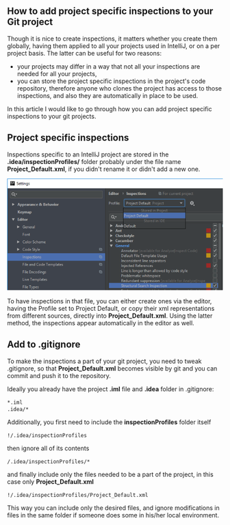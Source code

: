 ## How to add project specific inspections to your Git project

Though it is nice to create inspections, it matters whether you create them globally, having them applied to all your projects used in IntelliJ, or on a per project basis. The latter can be useful for two reasons:
- your projects may differ in a way that not all your inspections are needed for all your projects,
- you can store the project specific inspections in the project's code repository, therefore anyone who clones the project has access to those inspections, and also they are automatically in place to be used.

In this article I would like to go through how you can add project specific inspections to your git projects.

## Project specific inspections
Inspections specific to an IntelliJ project are stored in the **.idea/inspectionProfiles/** folder probably under the file name **Project_Default.xml**, if you didn't rename it or didn't add a new one.

![profile](images/How-to-add-project-specific-inspections-to-your-Git-project_Profile.PNG)

To have inspections in that file, you can either create ones via the editor, having the Profile set to Project Default, or copy their xml representations from different sources, directly into **Project_Default.xml**. Using the latter method, the
inspections appear automatically in the editor as well.

## Add to .gitignore
To make the inspections a part of your git project, you need to tweak .gitignore, so that **Project_Default.xml** becomes visible by git and you can commit and push it to the repository.

Ideally you already have the project **.iml** file and **.idea** folder in .gitignore:

```
*.iml
.idea/*
```

Additionally, you first need to include the **inspectionProfiles** folder itself

```
!/.idea/inspectionProfiles
```

then ignore all of its contents

```
/.idea/inspectionProfiles/*
```

and finally include only the files needed to be a part of the project, in this case only **Project_Default.xml**

```
!/.idea/inspectionProfiles/Project_Default.xml
```

This way you can include only the desired files, and ignore modifications in files in the same folder if someone does some in his/her local environment.
